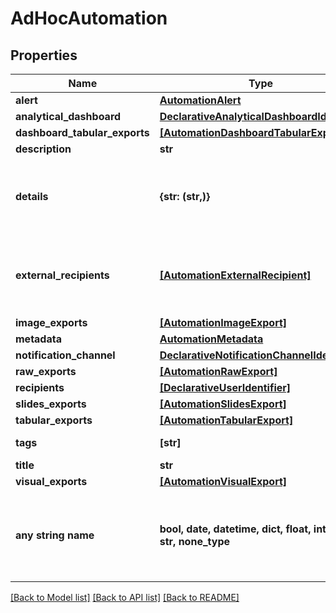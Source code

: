 # AdHocAutomation


## Properties
Name | Type | Description | Notes
------------ | ------------- | ------------- | -------------
**alert** | [**AutomationAlert**](AutomationAlert.md) |  | [optional] 
**analytical_dashboard** | [**DeclarativeAnalyticalDashboardIdentifier**](DeclarativeAnalyticalDashboardIdentifier.md) |  | [optional] 
**dashboard_tabular_exports** | [**[AutomationDashboardTabularExport]**](AutomationDashboardTabularExport.md) |  | [optional] 
**description** | **str** |  | [optional] 
**details** | **{str: (str,)}** | Additional details to be included in the automated message. | [optional] 
**external_recipients** | [**[AutomationExternalRecipient]**](AutomationExternalRecipient.md) | External recipients of the automation action results. | [optional] 
**image_exports** | [**[AutomationImageExport]**](AutomationImageExport.md) |  | [optional] 
**metadata** | [**AutomationMetadata**](AutomationMetadata.md) |  | [optional] 
**notification_channel** | [**DeclarativeNotificationChannelIdentifier**](DeclarativeNotificationChannelIdentifier.md) |  | [optional] 
**raw_exports** | [**[AutomationRawExport]**](AutomationRawExport.md) |  | [optional] 
**recipients** | [**[DeclarativeUserIdentifier]**](DeclarativeUserIdentifier.md) |  | [optional] 
**slides_exports** | [**[AutomationSlidesExport]**](AutomationSlidesExport.md) |  | [optional] 
**tabular_exports** | [**[AutomationTabularExport]**](AutomationTabularExport.md) |  | [optional] 
**tags** | **[str]** | A list of tags. | [optional] 
**title** | **str** |  | [optional] 
**visual_exports** | [**[AutomationVisualExport]**](AutomationVisualExport.md) |  | [optional] 
**any string name** | **bool, date, datetime, dict, float, int, list, str, none_type** | any string name can be used but the value must be the correct type | [optional]

[[Back to Model list]](../README.md#documentation-for-models) [[Back to API list]](../README.md#documentation-for-api-endpoints) [[Back to README]](../README.md)


